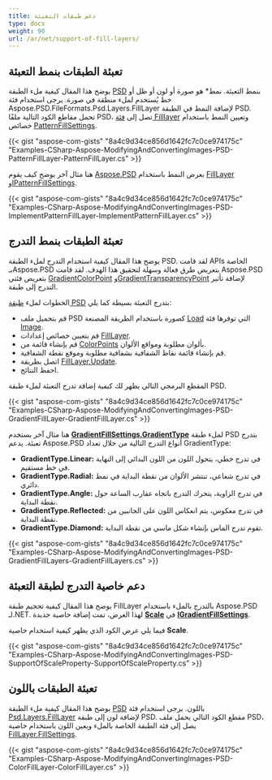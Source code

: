 ```yaml
---
title: دعم طبقات التعبئة
type: docs
weight: 90
url: /ar/net/support-of-fill-layers/
---
```


## **تعبئة الطبقات بنمط التعبئة**
يوضح هذا المقال كيفية ملء الطبقة [PSD](https://wiki.fileformat.com/image/psd/) بنمط التعبئة. نمط* هو صورة أو لون أو ظل أو خط يُستخدم لملء منطقة في صورة. يرجى استخدام فئة Aspose.PSD.FileFormats.Psd.Layers.FillLayer لإضافة النمط في الطبقة PSD. تحمل مقاطع الكود التالية ملفًا PSD، تصل إلى [فئة Filllayer](https://reference.aspose.com/net/psd/aspose.psd.fileformats.psd.layers.filllayers/filllayer) وتعيين النمط باستخدام خصائص [PatternFillSettings](https://reference.aspose.com/net/psd/aspose.psd.fileformats.psd.layers.fillsettings/patternfillsettings).

{{< gist "aspose-com-gists" "8a4c9d34ce856d1642fc7c0ce974175c" "Examples-CSharp-Aspose-ModifyingAndConvertingImages-PSD-PatternFillLayer-PatternFillLayer.cs" >}}


هنا مثال آخر يوضح كيف يقوم [Aspose.PSD](https://products.aspose.com/psd/net) بعرض النمط باستخدام [FillLayer](https://reference.aspose.com/net/psd/aspose.psd.fileformats.psd.layers.filllayers/filllayer) و[IPatternFillSettings](https://reference.aspose.com/net/psd/aspose.psd.fileformats.psd.layers.fillsettings/ipatternfillsettings).

{{< gist "aspose-com-gists" "8a4c9d34ce856d1642fc7c0ce974175c" "Examples-CSharp-Aspose-ModifyingAndConvertingImages-PSD-ImplementPatternFillLayer-ImplementPatternFillLayer.cs" >}}

## **تعبئة الطبقات بنمط التدرج**
يوضح هذا المقال كيفية استخدام التدرج لملء الطبقة PSD. لقد قامت APIs الخاصة بـAspose.PSD بتعريض طرق فعالة وسهلة لتحقيق هذا الهدف. لقد قامت Aspose.PSD بتعريض فئتي [GradientColorPoint](https://reference.aspose.com/net/psd/aspose.psd.fileformats.psd.layers.fillsettings/gradientcolorpoint) و[GradientTransparencyPoint](https://reference.aspose.com/net/psd/aspose.psd.fileformats.psd.layers.fillsettings/gradienttransparencypoint) لإضافة تأثير التدرج إلى طبقة.

الخطوات لملء [طبقة PSD](https://wiki.fileformat.com/image/psd/) بتدرج التعبئة بسيطة كما يلي:

- قم بتحميل ملف PSD كصورة باستخدام الطريقة المصنعة [Load](https://reference.aspose.com/net/psd/aspose.psd/image/methods/load/index) التي توفرها فئة [Image](https://reference.aspose.com/net/psd/aspose.psd/image).
- قم بتعيين خصائص إعدادات [FillLayer](https://reference.aspose.com/net/psd/aspose.psd.fileformats.psd.layers.filllayers/filllayer).
- قم بإنشاء قائمة من [ColorPoints](https://reference.aspose.com/net/psd/aspose.psd.fileformats.psd.layers.fillsettings/gradientfillsettings/properties/colorpoints) بألوان مطلوبة ومواقع الألوان.
- قم بإنشاء قائمة نقاط الشفافية بشفافية مطلوبة وموقع نقطة الشفافية.
- اتصل بطريقة [FillLayer.Update](https://reference.aspose.com/net/psd/aspose.psd.fileformats.psd.layers.filllayers/filllayer/methods/update).
- احفظ النتائج.

المقطع البرمجي التالي يظهر لك كيفية إضافة تدرج التعبئة لملء طبقة PSD.

{{< gist "aspose-com-gists" "8a4c9d34ce856d1642fc7c0ce974175c" "Examples-CSharp-Aspose-ModifyingAndConvertingImages-PSD-GradientFillLayer-GradientFillLayer.cs" >}}

هنا مثال آخر يستخدم [**GradientFillSettings.GradientType**](https://reference.aspose.com/net/psd/aspose.psd.fileformats.psd.layers.fillsettings/gradientfillsettings/properties/gradienttype) لملء طبقة PSD بتدرج تعبئة. يدعم Aspose.PSD أنواع التدرج التالية من خلال تعداد GradientType:

- **GradientType.Linear:** في تدرج خطي، يتحول اللون من اللون البدائي إلى النهاية في خط مستقيم.
- **GradientType.Radial:** في تدرج شعاعي، تنتشر الألوان من نقطة البداية في نمط دائري.
- **GradientType.Angle:** في تدرج الزاوية، يتحرك التدرج باتجاه عقارب الساعة حول نقطة البداية.
- **GradientType.Reflected:** في تدرج معكوس، يتم انعكاس اللون على الجانبين من نقطة البداية.
- **GradientType.Diamond:** تقوم تدرج الماس بإنشاء شكل ماسي من نقطة البداية.

{{< gist "aspose-com-gists" "8a4c9d34ce856d1642fc7c0ce974175c" "Examples-CSharp-Aspose-ModifyingAndConvertingImages-PSD-GradientFillLayers-GradientFillLayers.cs" >}}

## **دعم خاصية التدرج لطبقة التعبئة**
يوضح هذا المقال كيفية تحجيم طبقة FillLayer بالتدرج بالملء باستخدام Aspose.PSD لـ.NET. لهذا الغرض، تمت إضافة خاصية جديدة [**Scale**](https://reference.aspose.com/net/psd/aspose.psd.fileformats.psd.layers.fillsettings/igradientfillsettings/properties/scale) في [**IGradientFillSettings**](https://reference.aspose.com/net/psd/aspose.psd.fileformats.psd.layers.fillsettings/igradientfillsettings).

فيما يلي عرض الكود الذي يظهر كيفية استخدام خاصية **Scale**.

{{< gist "aspose-com-gists" "8a4c9d34ce856d1642fc7c0ce974175c" "Examples-CSharp-Aspose-ModifyingAndConvertingImages-PSD-SupportOfScaleProperty-SupportOfScaleProperty.cs" >}}

## **تعبئة الطبقات باللون**
يوضح هذا المقال كيفية ملء الطبقة [PSD](https://wiki.fileformat.com/image/psd/) باللون. يرجى استخدام فئة [Psd.Layers.FillLayer](https://reference.aspose.com/net/psd/aspose.psd.fileformats.psd.layers.filllayers/filllayer) لإضافة لون إلى طبقة PSD. مقطع الكود التالي يحمل ملف PSD، يصل إلى فئة الطبقة الخاصة بالملء ويعين اللون باستخدام خاصية [FillLayer.FillSettings](https://reference.aspose.com/net/psd/aspose.psd.fileformats.psd.layers.filllayers/filllayer/properties/fillsettings).

{{< gist "aspose-com-gists" "8a4c9d34ce856d1642fc7c0ce974175c" "Examples-CSharp-Aspose-ModifyingAndConvertingImages-PSD-ColorFillLayer-ColorFillLayer.cs" >}}